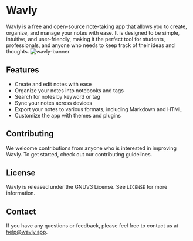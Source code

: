 # Wavly

Wavly is a free and open-source note-taking app that allows you to create, organize, and manage your notes with ease. It is designed to be simple, intuitive, and user-friendly, making it the perfect tool for students, professionals, and anyone who needs to keep track of their ideas and thoughts.
![wavly-banner](https://github.com/wavly/.github/assets/122219240/18387a5e-530f-471f-906b-83b0fed75a7a)

## Features

- Create and edit notes with ease
- Organize your notes into notebooks and tags
- Search for notes by keyword or tag
- Sync your notes across devices
- Export your notes to various formats, including Markdown and HTML
- Customize the app with themes and plugins


## Contributing

We welcome contributions from anyone who is interested in improving Wavly. To get started, check out our contributing guidelines.

## License

Wavly is released under the GNUV3 License. See `LICENSE` for more information.

## Contact

If you have any questions or feedback, please feel free to contact us at help@wavly.app.
